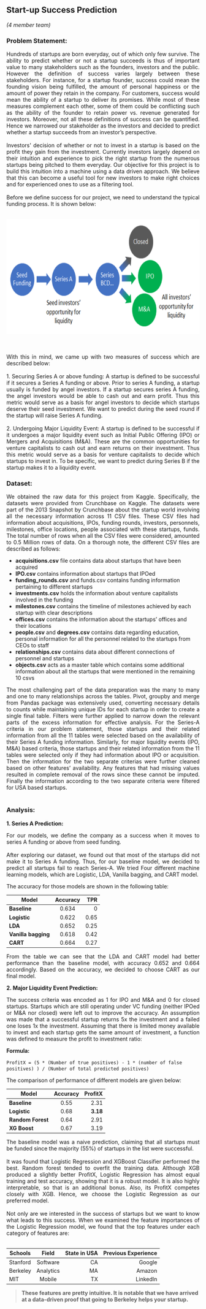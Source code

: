 ## Start-up Success Prediction
*(4 member team)*

### Problem Statement:
<p style="text-align: justify;">
Hundreds of startups are born everyday, out of which only few survive. The ability to predict whether or not a startup succeeds is thus of important value to many stakeholders such as the founders, investors and the public. However the definition of success varies largely between these stakeholders. For instance, for a startup founder, success could mean the founding vision being fulfilled, the amount of personal happiness or the amount of power they retain in the company. For customers, success would mean the ability of a startup to deliver its promises. While most of these measures complement each other, some of them could be conflicting such as the ability of the founder to retain power vs. revenue generated for investors. Moreover, not all these definitions of success can be quantified. Hence we narrowed our stakeholder as the investors and decided to predict whether a startup succeeds from an investor’s perspective. 
<br><br>
Investors' decision of whether or not to invest in a startup is based on the profit they gain from the investment. Currently investors largely depend on their intuition and experience to pick the right startup from the numerous startups being pitched to them everyday. Our objective for this project is to build this intuition into a machine using a data driven approach. We believe that this can become a useful tool for new investors to make right choices and for experienced ones to use as a filtering tool.
<br><br>
Before we define success for our project, we need to understand the typical funding process. It is shown below:
<br><br></p>

<p align='center'>
    <img src="images/startup2.png?raw=true" width="600" height="300"/>
</p>

<p style="text-align: justify;">
<br><br>
With this in mind, we came up with two measures of success which are described below:
<br><br>
1. Securing Series A or above funding: A startup is defined to be successful if it secures a Series A funding or above. Prior to series A funding, a startup usually is funded by angel investors. If a startup secures series A funding, the angel investors would be able to cash out and earn profit. Thus this metric would serve as a basis for angel investors to decide which startups deserve their seed investment. We want to predict during the seed round if the startup will raise Series A funding.
<br><br>
2. Undergoing Major Liquidity Event: A startup is defined to be successful if it undergoes a major liquidity event such as Initial Public Offering (IPO) or Mergers and Acquisitions (M&A). These are the common opportunities for venture capitalists to cash out and earn returns on their investment. Thus this metric would serve as a basis for venture capitalists to decide which startups to invest in. To be specific, we want to predict during Series B if the startup makes it to a liquidity event.
</p>

### Dataset:
<p style="text-align: justify;">
We obtained the raw data for this project from Kaggle. Specifically, the datasets were provided from Crunchbase on Kaggle. The datasets were part of the 2013 Snapshot by Crunchbase about the startup world involving all the necessary information across 11 CSV files. These CSV files had information about acquisitions, IPOs, funding rounds, investors, personnels, milestones, office locations, people associated with these startups, funds. The total number of rows when all the CSV files were considered, amounted to 0.5 Million rows of data. On a thorough note, the different CSV files are described as follows:
<br></p>

* **acquisitions.csv** file contains data about startups that have been acquired
* **IPO.csv** contains information about startups that IPOed
* **funding_rounds.csv** and funds.csv contains funding information pertaining to different startups
* **investments.csv** holds the information about venture capitalists involved in the funding
* **milestones.csv** contains the timeline of milestones achieved by each startup with clear descriptions
* **offices.csv** contains the information about the startups’ offices and their locations
* **people.csv** and **degrees.csv** contains data regarding education, personal information for all the personnel related to the startups from CEOs to staff
* **relationships.csv** contains data about different connections of personnel and startups
* **objects.csv** acts as a master table which contains some additional information about all the startups that were mentioned in the remaining 10 csvs

<p style="text-align: justify;">
The most challenging part of the data preparation was the many to many and one to many relationships across the tables. Pivot, groupby and merge from Pandas package was extensively used, converting necessary details to counts while maintaining unique IDs for each startup in order to create a single final table. Filters were further applied to narrow down the relevant parts of the excess information for effective analysis. For the Series-A criteria in our problem statement, those startups and their related information from all the 11 tables were selected based on the availability of their Series A funding information. Similarly, for major liquidity events (IPO, M&A) based criteria, those startups and their related information from the 11 tables were selected only if they had information about IPO or acquisition. Then the information for the two separate criterias were further cleaned based on other features’ availability. Any features that had missing values resulted in complete removal of the rows since these cannot be imputed. Finally the information according to the two separate criteria were filtered for USA based startups. 
<br><br></p>

### Analysis:

**1. Series A Prediction:** 
<p style="text-align: justify;">For our models, we define the company as a success when it moves to series A funding or above from seed funding.
<br><br>
After exploring our dataset, we found out that most of the startups did not make it to Series A funding. Thus, for our baseline model, we decided to predict all startups fail to reach Series-A. We tried Four different machine learning models, which are Logistic, LDA, Vanilla bagging, and CART model. 
<br></p>
The accuracy for those models are shown in the following table:

| Model              | Accuracy | TPR   | 
| --------------|:--------:| -----:|
| **Baseline**       | 0.634    | 0     |
| **Logistic**       | 0.622    | 0.65  |
| **LDA**            | 0.652    | 0.25  |
| **Vanilla bagging**| 0.618    | 0.42  |
| **CART**           | 0.664    | 0.27  |

<p style="text-align: justify;">
From the table we can see that the LDA and CART model had better performance than the baseline model, with accuracy 0.652 and 0.664 accordingly. Based on the accuracy, we decided to choose CART as our final model. 
<br></p>

**2. Major Liquidity Event Prediction:** 
<p style="text-align: justify;">The success criteria was encoded as 1 for IPO and M&A and 0 for closed startups. Startups which are still operating under VC funding (neither IPOed or M&A nor closed) were left out to improve the accuracy. An assumption was made that a successful startup returns 5x the investment and a failed one loses 1x the investment. Assuming that there is limited money available to invest and each startup gets the same amount of investment, a function was defined to measure the profit to investment ratio:
<br></p>

**Formula:**
```
ProfitX = (5 * (Number of true positives) - 1 * (number of false positives) ) / (Number of total predicted positives)
```
<p style="text-align: justify;">
The comparison of performance of different models are given below:
<br></p>

| Model              | Accuracy | ProfitX  | 
| --------------|:--------:| -----:|
| **Baseline**       | 0.55    | 2.31     |
| **Logistic**       | 0.68    | **3.18**  |
| **Random Forest**  | 0.64    | 2.91  |
| **XG Boost**| 0.67    | 3.19  |

<p style="text-align: justify;">
The baseline model was a naive prediction, claiming that all startups must be funded since the majority (55%) of startups in the list were successful.  
<br><br>
It was found that Logistic Regression and XGBoost Classifier performed the best. Random forest tended to overfit the training data. Although XGB produced a slightly better ProfitX, Logistic Regression has almost equal training and test accuracy, showing that it is a robust model. It is also highly interpretable, so that is an additional bonus. Also, its ProfitX competes closely with XGB. Hence, we choose the Logistic Regression as our preferred model.
<br><br>
Not only are we interested in the success of startups but we want to know what leads to this success. When we examined the feature importances of the Logistic Regression model, we found that the top features under each category of features are:
<br><br></p>

| Schools | Field | State in USA |Previous Experience|
| --------------|:--------:| --------:| ---------:|
| Stanford | Software | CA | Google |
| Berkeley | Analytics    | MA| Amazon|
| MIT  | Mobile | TX| LinkedIn|

> **These features are pretty intuitive. It is notable that we have arrived at a data-driven proof that going to Berkeley helps your startup.**








